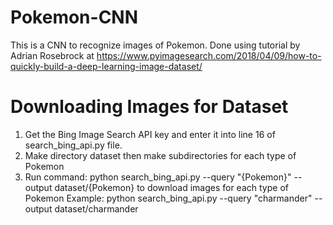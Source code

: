 # Pokemon-CNN
This is a CNN to recognize images of Pokemon.
Done using tutorial by Adrian Rosebrock at 
https://www.pyimagesearch.com/2018/04/09/how-to-quickly-build-a-deep-learning-image-dataset/


# Downloading Images for Dataset
1. Get the Bing Image Search API key and enter it into line 16 of search_bing_api.py file.
2. Make directory dataset then make subdirectories for each type of Pokemon
3. Run command: 
  python search_bing_api.py --query "{Pokemon}" --output dataset/{Pokemon} 
to download images for each type of Pokemon
Example: 
   python search_bing_api.py --query "charmander" --output dataset/charmander

